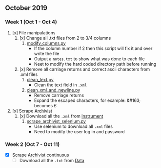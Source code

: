 ## October 2019

### Week 1 (Oct 1 - Oct 4)

1. [x] File manipulations
    1. [x] Change all .txt files from 2 to 3/4 columns
        1. [modify_columns.py](https://github.com/jli755/python_scripts/blob/master/modify_columns.py)
            - If the column number if 2 then this script will fix it and over write the file
            - Output a `notes.txt` to show what was done to each file
            - Neet to modify the hard coded directory path before running
    2. [x] Remove all carriage returns and correct ascii characters from .xml files
        1. [clean_text.py](https://github.com/jli755/python_scripts/blob/master/clean_text.py) 
            - Clean the text field in `.xml`
        2. [clean_xml_and_newline.py](https://github.com/jli755/python_scripts/blob/master/clean_xml_and_newline.py)
            - Remove carriage returns
            - Expand the escaped characters, for example: \&#163; becomes £
2. [x] Scrape [Archivist](https://archivist.closer.ac.uk)
    1. [x] Download all the `.xml` from [Instrument](https://archivist.closer.ac.uk/instruments)
        1. [scrape_archivist_selenium.py](https://github.com/jli755/python_scripts/blob/master/scrape_archivist_selenium.py)
            - Use selenium to download all `.xml` files
            - Need to modify the user log in and password

### Week 2 (Oct 7 - Oct 11)

- [x] Scrape [Archivist](https://archivist.closer.ac.uk) continuous
   - [ ] Download all the `.txt` from [Data](https://archivist.closer.ac.uk/data)
